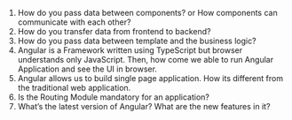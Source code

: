 1. How do you pass data between components? or How components can communicate with each other?
2. How do you transfer data from frontend to backend? 
3. How do you pass data between template and the business logic?
4. Angular is a Framework written using TypeScript but browser understands only JavaScript. Then, how come we able to run Angular Application and see the UI in browser.
5. Angular allows us to build single page application. How its different from the traditional web application.
6. Is the Routing Module mandatory for an application?
7. What’s the latest version of Angular? What are the new features in it?

